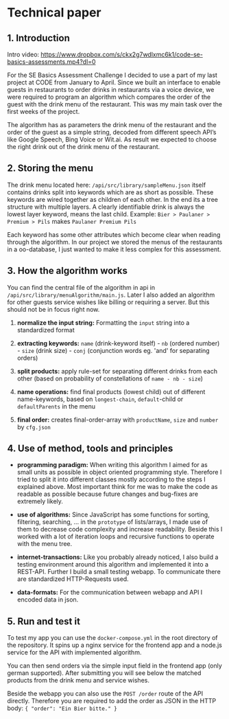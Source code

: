 # Technical paper

## 1. Introduction

Intro video: https://www.dropbox.com/s/ckx2g7wdlxmc6k1/code-se-basics-assessments.mp4?dl=0

For the SE Basics Assessment Challenge I decided to use a part of my last project at CODE from January to April. Since we built an interface to enable guests in restaurants to order drinks in restaurants via a voice device, we were required to program an algorithm which compares the order of the guest with the drink menu of the restaurant. This was my main task over the first weeks of the project.

The algorithm has as parameters the drink menu of the restaurant and the order of the guest as a simple string, decoded from different speech API’s like Google Speech, Bing Voice or Wit.ai. As result we expected to choose the right drink out of the drink menu of the restaurant.

## 2. Storing the menu

The drink menu located here: `/api/src/library/sampleMenu.json` itself contains drinks split into keywords which are as short as possible. These keywords are wired together as children of each other. In the end its a tree structure with multiple layers. A clearly identifiable drink is always the lowest layer keyword, means the last child. Example: `Bier > Paulaner > Premium > Pils` makes `Paulaner Premium Pils`

Each keyword has some other attributes which become clear when reading through the algorithm. In our project we stored the menus of the restaurants in a oo-database, I just wanted to make it less complex for this assessment.

## 3. How the algorithm works

You can find the central file of the algorithm in api in `/api/src/library/menuAlgorithm/main.js`. Later I also added an algorithm for other guests service wishes like billing or requiring a server. But this should not be in focus right now.

1. **normalize the input string:** Formatting the `input` string into a standardized format

2. **extracting keywords:** `name` (drink-keyword itself) - `nb` (ordered number) - `size` (drink size) - `conj` (conjunction words eg. 'and' for separating orders)

3. **split products:** apply rule-set for separating different drinks from each other (based on probability of constellations of `name - nb - size`)

4. **name operations:** find final products (lowest child) out of different name-keywords, based on `longest-chain`, `default`-child or `defaultParents` in the menu

5. **final order:** creates final-order-array with `productName`, `size` and `number` by `cfg.json`

## 4. Use of method, tools and principles

- **programming paradigm:** When writing this algorithm I aimed for as small units as possible in object oriented programming style. Therefore I tried to split it into different classes mostly according to the steps I explained above. Most important think for me was to make the code as readable as possible because future changes and bug-fixes are extremely likely.

- **use of algorithms:** Since JavaScript has some functions for sorting, filtering, searching, ... in the `prototype` of lists/arrays, I made use of them to decrease code complexity and increase readability. Beside this I worked with a lot of iteration loops and recursive functions to operate with the menu tree.

- **internet-transactions:** Like you probably already noticed, I also build a testing environment around this algorithm and implemented it into a REST-API. Further I build a small testing webapp. To communicate there are standardized HTTP-Requests used.

- **data-formats:** For the communication between webapp and API I encoded data in json.

## 5. Run and test it

To test my app you can use the `docker-compose.yml` in the root directory of the repository. It spins up a nginx service for the frontend app and a node.js service for the API with implemented algorithm.

You can then send orders via the simple input field in the frontend app (only german supported). After submitting you will see below the matched products from the drink menu and service wishes.

Beside the webapp you can also use the `POST /order` route of the API directly. Therefore you are required to add the order as JSON in the HTTP body: `{ "order": "Ein Bier bitte." }`
